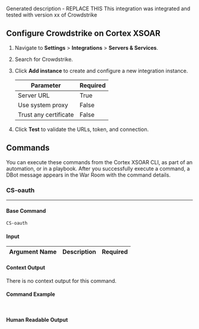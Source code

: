 Generated description - REPLACE THIS
This integration was integrated and tested with version xx of Crowdstrike

## Configure Crowdstrike on Cortex XSOAR

1. Navigate to **Settings** > **Integrations** > **Servers & Services**.
2. Search for Crowdstrike.
3. Click **Add instance** to create and configure a new integration instance.

    | **Parameter** | **Required** |
    | --- | --- |
    | Server URL | True |
    | Use system proxy | False |
    | Trust any certificate | False |

4. Click **Test** to validate the URLs, token, and connection.
## Commands
You can execute these commands from the Cortex XSOAR CLI, as part of an automation, or in a playbook.
After you successfully execute a command, a DBot message appears in the War Room with the command details.
### CS-oauth
***
 


#### Base Command

`CS-oauth`
#### Input

| **Argument Name** | **Description** | **Required** |
| --- | --- | --- |


#### Context Output

There is no context output for this command.

#### Command Example
``` ```

#### Human Readable Output


